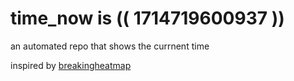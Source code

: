 # time_now is (( 1714719600937 ))

an automated repo that shows the currnent time

inspired by [breakingheatmap](https://github.com/breakingheatmap/breakingheatmap)